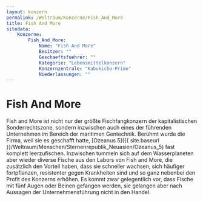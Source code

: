 ```yaml
---
layout: konzern
permalink: /Weltraum/Konzerne/Fish_And_More
title: Fish And More
sitedata:
    Konzerne:
        Fish_And_More:
            Name: "Fish And More"
            Besitzer: ""
            Geschaeftsfuehrer: ""
            Kategorie: "Lebensmittelkonzern"
            Konzernzentrale: "Kabukicho-Prime"
            Niederlassungen: ""
---
```


# Fish And More

Fish and More ist nicht nur der größte Fischfangkonzern der kapitalistischen Sonderrechtszone, sondern inzwischen auch eines der führenden Unternehmen im Bereich der maritimen Gentechnik. Berühmt wurde die Firma, weil sie es geschafft hatte, [Ozeanus 5]({{ site.baseurl }}/Weltraum/Menschen/Sternenrepublik_Neuasien/Ozeanus_5) fast komplett leerzufischen. Inzwischen tummeln sich auf dem Wasserplaneten aber wieder diverse Fische aus den Labors von Fish and More, die zusätzlich den Vorteil haben, dass sie schneller wachsen, sich häufiger fortpflanzen, resistenter gegen Krankheiten sind und so ganz nebenbei den Profit des Konzerns erhöhen. Es kommt zwar gelegentlich vor, dass Fische mit fünf Augen oder Beinen gefangen werden, sie gelangen aber nach Aussagen der Unternehmensführung nicht in den Handel.
